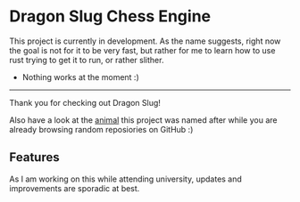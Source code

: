 # Dragon Slug Chess Engine

This project is currently in development. As the name suggests, right now the goal is not for it to be very fast, but rather for me to learn how to use rust trying to get it to run, or rather slither.


- Nothing works at the moment :)

---

Thank you for checking out Dragon Slug! 

Also have a look at the [animal](https://de.wikipedia.org/wiki/Glaucus_atlanticus) this project was named after while you are already browsing random reposiories on GitHub :)

## Features
As I am working on this while attending university, updates and improvements are sporadic at best.
